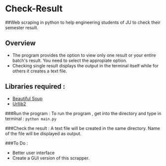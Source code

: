 Check-Result
============

##Web scraping in python to help engineering students of JU to check their semester result.

Overview
--------
* The program provides the option to view only one result or your entire batch's result. You need to select the appropiate option.
* Checking single result displays the output in the terminal itself while for others it creates a text file.


Libraries required :
--------------------
   * [Beautiful Soup](https://www.crummy.com/software/BeautifulSoup/bs4/doc/)
   * [Urllib2](https://docs.python.org/2/library/urllib2.html)

###Run the program :
To run the program , get into the directory and type in terminal : 
	`python main.py`

###Check the result :
A text file will be created in the same directory. Name of the file will be displayed as output.

###To Do :
* Better user interface
* Create a GUI version of this scrapper.


